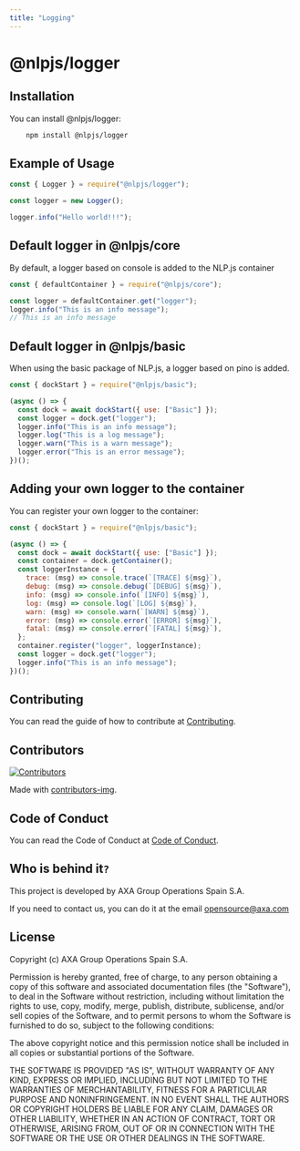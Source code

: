 ```yaml
---
title: "Logging"
---
```


# @nlpjs/logger

## Installation

You can install @nlpjs/logger:

```bash
    npm install @nlpjs/logger
```

## Example of Usage

```javascript
const { Logger } = require("@nlpjs/logger");

const logger = new Logger();

logger.info("Hello world!!!");
```

## Default logger in @nlpjs/core

By default, a logger based on console is added to the NLP.js container

```javascript
const { defaultContainer } = require("@nlpjs/core");

const logger = defaultContainer.get("logger");
logger.info("This is an info message");
// This is an info message
```

## Default logger in @nlpjs/basic

When using the basic package of NLP.js, a logger based on pino is added.

```javascript
const { dockStart } = require("@nlpjs/basic");

(async () => {
  const dock = await dockStart({ use: ["Basic"] });
  const logger = dock.get("logger");
  logger.info("This is an info message");
  logger.log("This is a log message");
  logger.warn("This is a warn message");
  logger.error("This is an error message");
})();
```

## Adding your own logger to the container

You can register your own logger to the container:

```javascript
const { dockStart } = require("@nlpjs/basic");

(async () => {
  const dock = await dockStart({ use: ["Basic"] });
  const container = dock.getContainer();
  const loggerInstance = {
    trace: (msg) => console.trace(`[TRACE] ${msg}`),
    debug: (msg) => console.debug(`[DEBUG] ${msg}`),
    info: (msg) => console.info(`[INFO] ${msg}`),
    log: (msg) => console.log(`[LOG] ${msg}`),
    warn: (msg) => console.warn(`[WARN] ${msg}`),
    error: (msg) => console.error(`[ERROR] ${msg}`),
    fatal: (msg) => console.error(`[FATAL] ${msg}`),
  };
  container.register("logger", loggerInstance);
  const logger = dock.get("logger");
  logger.info("This is an info message");
})();
```

## Contributing

You can read the guide of how to contribute at [Contributing](../../CONTRIBUTING.md).

## Contributors

[![Contributors](https://contributors-img.firebaseapp.com/image?repo=axa-group/nlp.js)](https://github.com/axa-group/nlp.js/graphs/contributors)

Made with [contributors-img](https://contributors-img.firebaseapp.com).

## Code of Conduct

You can read the Code of Conduct at [Code of Conduct](../../CODE_OF_CONDUCT.md).

## Who is behind it`?`

This project is developed by AXA Group Operations Spain S.A.

If you need to contact us, you can do it at the email opensource@axa.com

## License

Copyright (c) AXA Group Operations Spain S.A.

Permission is hereby granted, free of charge, to any person obtaining
a copy of this software and associated documentation files (the
"Software"), to deal in the Software without restriction, including
without limitation the rights to use, copy, modify, merge, publish,
distribute, sublicense, and/or sell copies of the Software, and to
permit persons to whom the Software is furnished to do so, subject to
the following conditions:

The above copyright notice and this permission notice shall be
included in all copies or substantial portions of the Software.

THE SOFTWARE IS PROVIDED "AS IS", WITHOUT WARRANTY OF ANY KIND,
EXPRESS OR IMPLIED, INCLUDING BUT NOT LIMITED TO THE WARRANTIES OF
MERCHANTABILITY, FITNESS FOR A PARTICULAR PURPOSE AND
NONINFRINGEMENT. IN NO EVENT SHALL THE AUTHORS OR COPYRIGHT HOLDERS BE
LIABLE FOR ANY CLAIM, DAMAGES OR OTHER LIABILITY, WHETHER IN AN ACTION
OF CONTRACT, TORT OR OTHERWISE, ARISING FROM, OUT OF OR IN CONNECTION
WITH THE SOFTWARE OR THE USE OR OTHER DEALINGS IN THE SOFTWARE.
